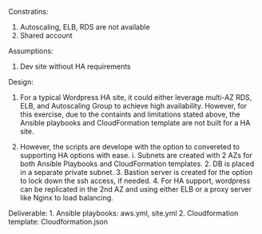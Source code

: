 Constratins:
   1. Autoscaling, ELB, RDS are not available
   2. Shared account
   
Assumptions:
   1. Dev site without HA requirements
   
Design: 
   1. For a typical Wordpress HA site, it could either leverage multi-AZ RDS, ELB, and Autoscaling Group to achieve high availability.  However, for this exercise, due to the containts and limitations stated above, the Ansible playbooks and CloudFormation template are not built for a HA site.
   
   2. However, the scripts are develope with the option to convereted to supporting HA options with ease. 
      i. Subnets are created with 2 AZs for both Ansible Playbooks and CloudFormation templates. 
      2. DB is placed in a separate private subnet.
      3. Bastion server is created for the option to lock down the ssh access, if needed.
      4. For HA support, wordpress can be replicated in the 2nd AZ and using either ELB or a proxy server like Nginx to load balancing.
      

Deliverable:
    1. Ansible playbooks: aws.yml, site.yml
    2. Cloudformation template: Cloudformation.json
